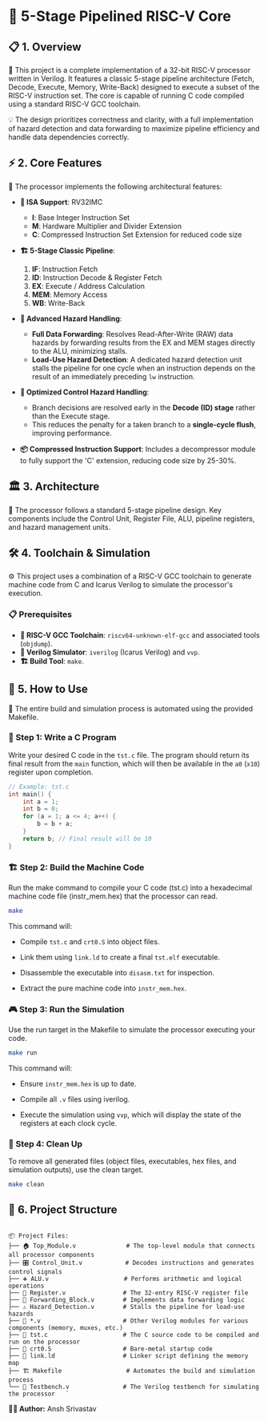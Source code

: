 # 🚀 5-Stage Pipelined RISC-V Core

## 📋 1. Overview

🎯 This project is a complete implementation of a 32-bit RISC-V processor written in Verilog. It features a classic 5-stage pipeline architecture (Fetch, Decode, Execute, Memory, Write-Back) designed to execute a subset of the RISC-V instruction set. The core is capable of running C code compiled using a standard RISC-V GCC toolchain.

💡 The design prioritizes correctness and clarity, with a full implementation of hazard detection and data forwarding to maximize pipeline efficiency and handle data dependencies correctly.

## ⚡ 2. Core Features

🔧 The processor implements the following architectural features:

*   **📜 ISA Support**: RV32IMC
    *   **I**: Base Integer Instruction Set
    *   **M**: Hardware Multiplier and Divider Extension
    *   **C**: Compressed Instruction Set Extension for reduced code size

*   **🏗️ 5-Stage Classic Pipeline**:
    1.  **IF**: Instruction Fetch
    2.  **ID**: Instruction Decode & Register Fetch
    3.  **EX**: Execute / Address Calculation
    4.  **MEM**: Memory Access
    5.  **WB**: Write-Back

*   **🔄 Advanced Hazard Handling**:
    *   **Full Data Forwarding**: Resolves Read-After-Write (RAW) data hazards by forwarding results from the EX and MEM stages directly to the ALU, minimizing stalls.
    *   **Load-Use Hazard Detection**: A dedicated hazard detection unit stalls the pipeline for one cycle when an instruction depends on the result of an immediately preceding `lw` instruction.

*   **🎯 Optimized Control Hazard Handling**:
    *   Branch decisions are resolved early in the **Decode (ID) stage** rather than the Execute stage.
    *   This reduces the penalty for a taken branch to a **single-cycle flush**, improving performance.

*   **📦 Compressed Instruction Support**: Includes a decompressor module to fully support the 'C' extension, reducing code size by 25-30%.

## 🏛️ 3. Architecture

🔩 The processor follows a standard 5-stage pipeline design. Key components include the Control Unit, Register File, ALU, pipeline registers, and hazard management units.

## 🛠️ 4. Toolchain & Simulation

⚙️ This project uses a combination of a RISC-V GCC toolchain to generate machine code from C and Icarus Verilog to simulate the processor's execution.

### 📋 Prerequisites

*   **🔧 RISC-V GCC Toolchain**: `riscv64-unknown-elf-gcc` and associated tools (`objdump`).
*   **🔬 Verilog Simulator**: `iverilog` (Icarus Verilog) and `vvp`.
*   **🏗️ Build Tool**: `make`.

## 🚀 5. How to Use

🔄 The entire build and simulation process is automated using the provided Makefile.

### 📝 Step 1: Write a C Program

Write your desired C code in the `tst.c` file. The program should return its final result from the `main` function, which will then be available in the `a0` (`x10`) register upon completion.

```c
// Example: tst.c
int main() {
    int a = 1;
    int b = 0;
    for (a = 1; a <= 4; a++) {
        b = b + a;
    }
    return b; // Final result will be 10
}
```

### 🏗️ Step 2: Build the Machine Code

Run the make command to compile your C code (tst.c) into a hexadecimal machine code file (instr\_mem.hex) that the processor can read.

```bash
make
```

This command will:

*   Compile `tst.c` and `crt0.S` into object files.
    
*   Link them using `link.ld` to create a final `tst.elf` executable.
    
*   Disassemble the executable into `disasm.txt` for inspection.
    
*   Extract the pure machine code into `instr_mem.hex`.
    

### 🎮 Step 3: Run the Simulation

Use the run target in the Makefile to simulate the processor executing your code.

```bash
make run
```

This command will:

*   Ensure `instr_mem.hex` is up to date.
    
*   Compile all `.v` files using iverilog.
    
*   Execute the simulation using `vvp`, which will display the state of the registers at each clock cycle.
    

### 🧹 Step 4: Clean Up

To remove all generated files (object files, executables, hex files, and simulation outputs), use the clean target.

```bash
make clean
```

📁 6. Project Structure
-----------------------

```text

📦 Project Files:
├── 🏠 Top_Module.v              # The top-level module that connects all processor components
├── 🎛️ Control_Unit.v            # Decodes instructions and generates control signals
├── ➕ ALU.v                     # Performs arithmetic and logical operations
├── 💾 Register.v                # The 32-entry RISC-V register file
├── 🔄 Forwarding_Block.v        # Implements data forwarding logic
├── ⚠️ Hazard_Detection.v        # Stalls the pipeline for load-use hazards
├── 🔌 *.v                       # Other Verilog modules for various components (memory, muxes, etc.)
├── 📄 tst.c                     # The C source code to be compiled and run on the processor
├── 🔧 crt0.S                    # Bare-metal startup code
├── 🔗 link.ld                   # Linker script defining the memory map
├── 🏗️ Makefile                  # Automates the build and simulation process
└── 🧪 Testbench.v               # The Verilog testbench for simulating the processor   `
```
**👨‍💻 Author:** Ansh Srivastav
